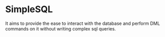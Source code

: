 # SimpleSQL
It aims to provide the ease to interact with the database and perform DML commands on it without writing complex sql queries.
